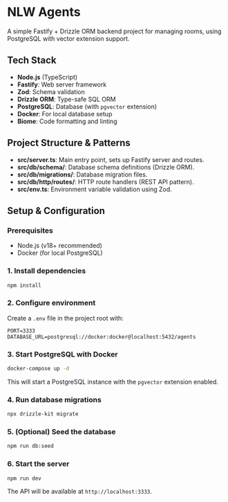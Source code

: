# NLW Agents

A simple Fastify + Drizzle ORM backend project for managing rooms, using PostgreSQL with vector extension support.

## Tech Stack

- **Node.js** (TypeScript)
- **Fastify**: Web server framework
- **Zod**: Schema validation
- **Drizzle ORM**: Type-safe SQL ORM
- **PostgreSQL**: Database (with `pgvector` extension)
- **Docker**: For local database setup
- **Biome**: Code formatting and linting

## Project Structure & Patterns

- **src/server.ts**: Main entry point, sets up Fastify server and routes.
- **src/db/schema/**: Database schema definitions (Drizzle ORM).
- **src/db/migrations/**: Database migration files.
- **src/db/http/routes/**: HTTP route handlers (REST API pattern).
- **src/env.ts**: Environment variable validation using Zod.

## Setup & Configuration

### Prerequisites

- Node.js (v18+ recommended)
- Docker (for local PostgreSQL)

### 1. Install dependencies

```bash
npm install
```

### 2. Configure environment

Create a `.env` file in the project root with:

```
PORT=3333
DATABASE_URL=postgresql://docker:docker@localhost:5432/agents
```

### 3. Start PostgreSQL with Docker

```bash
docker-compose up -d
```

This will start a PostgreSQL instance with the `pgvector` extension enabled.

### 4. Run database migrations

```bash
npx drizzle-kit migrate
```

### 5. (Optional) Seed the database

```bash
npm run db:seed
```

### 6. Start the server

```bash
npm run dev
```

The API will be available at `http://localhost:3333`.
